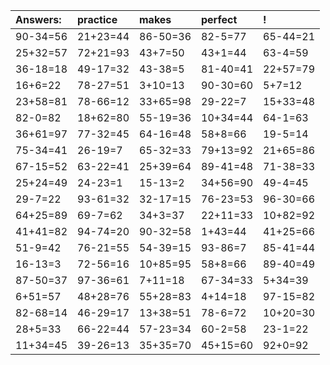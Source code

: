 | Answers: | practice | makes | perfect | ! |
| :--- | :--- | :--- | :--- | :--- |
| 90-34=56 | 21+23=44 | 86-50=36 | 82-5=77 | 65-44=21 | 
| 25+32=57 | 72+21=93 | 43+7=50 | 43+1=44 | 63-4=59 | 
| 36-18=18 | 49-17=32 | 43-38=5 | 81-40=41 | 22+57=79 | 
| 16+6=22 | 78-27=51 | 3+10=13 | 90-30=60 | 5+7=12 | 
| 23+58=81 | 78-66=12 | 33+65=98 | 29-22=7 | 15+33=48 | 
| 82-0=82 | 18+62=80 | 55-19=36 | 10+34=44 | 64-1=63 | 
| 36+61=97 | 77-32=45 | 64-16=48 | 58+8=66 | 19-5=14 | 
| 75-34=41 | 26-19=7 | 65-32=33 | 79+13=92 | 21+65=86 | 
| 67-15=52 | 63-22=41 | 25+39=64 | 89-41=48 | 71-38=33 | 
| 25+24=49 | 24-23=1 | 15-13=2 | 34+56=90 | 49-4=45 | 
| 29-7=22 | 93-61=32 | 32-17=15 | 76-23=53 | 96-30=66 | 
| 64+25=89 | 69-7=62 | 34+3=37 | 22+11=33 | 10+82=92 | 
| 41+41=82 | 94-74=20 | 90-32=58 | 1+43=44 | 41+25=66 | 
| 51-9=42 | 76-21=55 | 54-39=15 | 93-86=7 | 85-41=44 | 
| 16-13=3 | 72-56=16 | 10+85=95 | 58+8=66 | 89-40=49 | 
| 87-50=37 | 97-36=61 | 7+11=18 | 67-34=33 | 5+34=39 | 
| 6+51=57 | 48+28=76 | 55+28=83 | 4+14=18 | 97-15=82 | 
| 82-68=14 | 46-29=17 | 13+38=51 | 78-6=72 | 10+20=30 | 
| 28+5=33 | 66-22=44 | 57-23=34 | 60-2=58 | 23-1=22 | 
| 11+34=45 | 39-26=13 | 35+35=70 | 45+15=60 | 92+0=92 | 
